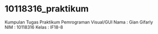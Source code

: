 # 10118316_praktikum
Kumpulan Tugas Praktikum Pemrograman Visual/GUI
Nama  : Gian Gifarly
NIM   : 10118316
Kelas : IF18-8
